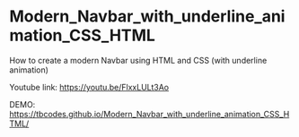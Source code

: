 # Modern_Navbar_with_underline_animation_CSS_HTML
How to create a modern Navbar using HTML and CSS (with underline animation)

Youtube link:
https://youtu.be/FlxxLULt3Ao

DEMO:
https://tbcodes.github.io/Modern_Navbar_with_underline_animation_CSS_HTML/
